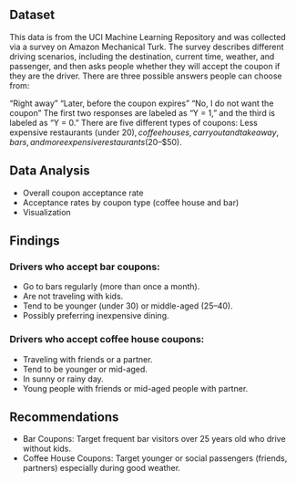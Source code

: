 ## Dataset
This data is from the UCI Machine Learning Repository and was collected via a survey on Amazon Mechanical Turk. The survey describes different driving scenarios, including the destination, current time, weather, and passenger, and then asks people whether they will accept the coupon if they are the driver. There are three possible answers people can choose from:

“Right away”
“Later, before the coupon expires”
“No, I do not want the coupon”
The first two responses are labeled as “Y = 1,” and the third is labeled as “Y = 0.” There are five different types of coupons: Less expensive restaurants (under $20), coffee houses, carryout and takeaway, bars, and more expensive restaurants ($20–$50).

## Data Analysis
* Overall coupon acceptance rate
* Acceptance rates by coupon type (coffee house and bar)
* Visualization

## Findings
### Drivers who accept bar coupons:
* Go to bars regularly (more than once a month).
* Are not traveling with kids.
* Tend to be younger (under 30) or middle-aged (25–40).
* Possibly preferring inexpensive dining.

### Drivers who accept coffee house coupons:
* Traveling with friends or a partner.
* Tend to be younger or mid-aged.
* In sunny or rainy day.
* Young people with friends or mid-aged people with partner.

## Recommendations
* Bar Coupons: Target frequent bar visitors over 25 years old who drive without kids.
* Coffee House Coupons: Target younger or social passengers (friends, partners) especially during good weather.
